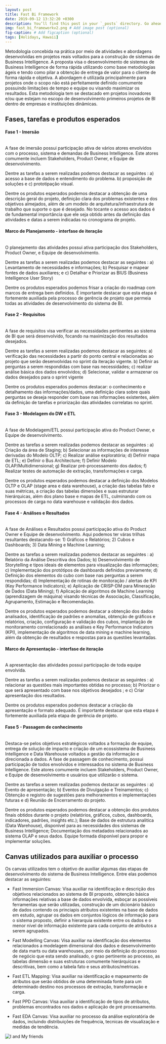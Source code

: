 ```yaml
---
layout: post
title: Fast Bi Framework
date: 2019-09-12 13:32:20 +0300
description: You’ll find this post in your `_posts` directory. Go ahead and edit it and re-build the site to see your changes. # Add post description (optional)
img: fast_bi_frameworkv2.png # Add image post (optional)
fig-caption: # Add figcaption (optional)
tags: [Holidays, Hawaii]
---
```

Metodologia concebida na prática por meio de atividades e abordagens desenvolvidas em projetos reais voltados para a construção de sistemas de Business Intelligence. A proposta visa o desenvolvimento de sistemas de Business Intelligence de forma rápida utilizando como base metodologias ágeis e tendo como pilar a obtenção de entrega de valor para o cliente de forma rápida e objetiva. A abordagem é utilizada principalmente para projetos onde o scopo não está perfeitamente definido comumente possuindo limitações de tempo e equipe ou visando maximizar os resultados. Esta metodologia tem se destacado em projetos inovadores e/ou que estejam no escopo de desenvolvimento primeiros projetos de BI dentro de empresas e instituições dinâmicas.

## Fases, tarefas e produtos esperados


#### Fase 1 - Imersão<br><br>

A fase de imersão possui participação ativa de vários atores envolvidos com o processo, sistema e demandas de Business Intelligence. Este atores comumente incluem Stakeholders, Product Owner, e Equipe de desenvolvimento.

Dentre as tarefas a serem realizadas podemos destacar as seguintes : a) acesso a base de dados e entendimento do problema. b) proposição de soluções e c) prototipação visual.

Dentre os produtos esperados podemos destacar a obtenção de uma descrição geral do projeto, definição clara dos problemas existentes e dos objetivos almejados, além de um modelo de arquitetura/infraestrutura de trabalho que suporte o que é desejado. No tocante o acesso aos dados é de fundamental importância que ele seja obtido antes da definição das atividades e datas a serem indicadas no cronograma de projeto.


#### Marco de Planejamento - interfase de iteração <br><br>

O planejamento das atividades possui ativa participação dos Stakeholders, Product Owner, e Equipe de desenvolvimento.

Dentre as tarefas a serem realizadas podemos destacar as seguintes : a) Levantamento de necessidades e informações; b) Pesquisar e mapear fontes de dados auxiliares; e c) Detalhar e Priorizar as BIUS (Business Intelligence User Story)

Dentre os produtos esperados podemos frisar a criação do roadmap com marcos de entrega bem definidos. É importante destacar que esta etapa é fortemente auxiliada pela processo de gerência de projeto que permeia todas as atividades de desenvolvimento do sistema de BI.

#### Fase 2 - Requisitos<br><br>

A fase de requisitos visa verificar as necessidades pertinentes ao sistema de BI que será desenvolvido, focando na maximização dos resultados desejados.

Dentre as tarefas a serem realizadas podemos destacar as seguintes: a) verificação das necessidades a partir do ponto central e relacionadas ao projeto que serão desenvolvidas no sprint da iteração vigente.  b) Definir as perguntas a serem respondidas com base nas necessidades; c) realizar análise básica dos dados envolvidos; d) Selecionar, validar e armazenar os dados desejados para o sprint vigente 

Dentre os produtos esperados podemos destacar: o conhecimento e detalhamento das informações/dados, uma definição clara sobre quais perguntas se deseja responder com base nas informações existentes, além da definição de tarefas e priorização das atividades correlatas no sprint.

#### Fase 3 - Modelagem do DW e ETL<br><br>

A fase de Modelagem/ETL possui participação ativa do Product Owner, e Equipe de desenvolvimento.

Dentre as tarefas a serem realizadas podemos destacar as seguintes : a) Criação da área de Staging; b) Selecionar as informações de interesse derivadas do Modelo OLTP; c) Realizar análise exploratória; d) Definir mapa de ETL; e) Definir o Bus Architecture; f) Definir Modelo OLAP/Multidimensional; g) Realizar pré-processamento dos dados; f) Realizar testes de automação de extração, transformações e carga.

Dentre os produtos esperados podemos destacar a definição dos Modelos OLTP e OLAP (stage area e data warehouse), a criação das tabelas fato e suas métricas, a criação das tabelas dimensões e suas estruturar hierárquicas, além dos plano base e mapas de ETL, culminando com os processos de carga no data warehouse e validação dos dados.

#### Fase 4 - Análises e Resultados<br><br>

A fase de Análises e Resultados possui participação ativa do Product Owner e Equipe de desenvolvimento. Aqui podemos ter váras trilhas resultantes destacando-se: 1) Gráficos e Relatórios; 2) Cubos e Dashboards; 3) Data Mining e Machine Learning;

Dentre as tarefas a serem realizadas podemos destacar as seguintes : a) Relatório da Análise Descritiva dos Dados; b) Desenvolvimento de Storytelling e tipos ideais de elementos para visualização das informações; c) Implementação dos protótipos de dashboards definidos previamente; d) Definição dos elementos do cubo com base nas perguntas a serem respondidas; d) Implementação de rotinas de monitoração / alertas de KPI (Key Performance Indicators); e) Aplicação de CRISP-DM para Mineração de Dados (Data Mining); f) Aplicação de algoritmos de Machine Learning (aprendizagem de máquina) visando técnicas de Associação, Classificação, Agrupamento, Estimação e Recomendação. 


Dentre os produtos esperados podemos destacar a obtenção dos dados analisados, identificação de padrões e anomalias, obtenção de gráficos e relatórios, criação, configuração e validação dos cubos, implantação de monitoramento correlacionado as análises e Key Performance Indicators (KPI), implementação de algoritmos de data mining e machine learning, além da obtenção de resultados e respostas para as questões levantadas.

#### Marco de Apresentação - interfase de iteração <br><br>
A apresentação das atividades possui participação de toda equipe envolvida.

Dentre as tarefas a serem realizadas podemos destacar as seguintes : a) relacionar as questões mais importantes obtidas no processo; b) Priorizar o que será apresentado com base nos objetivos desejados ; e c) Criar apresentação dos resultados.

Dentre os produtos esperados podemos destacar a criação da apresentação e formato adequado. É importante destacar que esta etapa é fortemente auxiliada pela etapa de gerência de projeto.

#### Fase 5 - Passagem de conhecimento <br><br>

Destaca-se pelos objetivos estratégicos voltados a formação de equipe, entrega de solução de impacto e criação de um ecossistema de Business Intelligence e Data Warehouse voltados a gestão da informação e direcionada a dados. A fase de passagem de conhecimento, possui participação de todos envolvidos e interessados no sistema de Business Intelligence. Este atores comumente incluem Stakeholders, Product Owner, e Equipe de desenvolvimento e usuários que utilizarão o sistema.

Dentre as tarefas a serem realizadas podemos destacar as seguintes : a) Evento de apresentação; b) Eventos de Divulgação e Treinamentos; c) Obtenção e registro de sugestões para melhoramentos e implementações futuras e d) Reunião de Encerramento do projeto.

Dentre os produtos esperados podemos destacar a obtenção dos produtos finais obtidos durante o projeto (relatórios, gráficos, cubos, dashboards, indicadores, padrões, insights etc.); Base de dados de estrutura analitica (Data Warehouse), disponível para as necessidades dos sistemas de Business Intelligence; Documentação dos metadados relacionados ao sistema OLAP e seus dados. Equipe formada disponível para propor e implementar soluções.




## Canvas utilizados para auxiliar o processo
Os canvas utilizados tem o objetivo de auxiliar algumas das etapas de desenvolvimento do sistema de Business Intelligence. Entre elas podemos destacar as seguintes:
* Fast Immersion Canvas: Visa auxiliar na identificação e descrição dos objetivos relacionados ao sistema de BI proposto, obtenção básica informações relativas a base de dados envolvida, esboçar as possíveis ferramentas que serão utilizadas, construção de um  dicionário básico de dados contendo os princiapis atributos existentes na base de dados em estudo, agrupar os dados em conjuntos lógicos de informação para o sistema proposto, definir a hierarquia existente entre os dados e o menor nível de informação existente para cada conjunto de atributos a serem agrupados.
* Fast Modelling Canvas: Visa auxiliar na identificação dos elementos relacionados a modelagem dimensional dos dados e desenvolvimento de data marts ou data warehouses, por meio da definição do processo de negócio que esta sendo analisado, o grao pertinente ao processo, as tabelas dimensão e suas estruturas comumente hierárquicas e descritivas, bem como a tabela fato e seus atributos/metricas.

* Fast ETL Mapping:  Visa auxiliar na identificação e mapeamento de atributos que serão obtidos de uma determinada fonte para um determinado destino nos processos de extração, transformação e carga.

* Fast PPD Canvas: Visa auxiliar a identificação de tipos de atributos, problemas encontrados nos dados e aplicação de pré processamento.

* Fast EDA Canvas: Visa auxiliar no processo da análise exploratória de dados, incluindo distribuições de frequência, tecnicas de visualização e medidas de tendência.


![I and My friends]({{site.baseurl}}/assets/img/we-in-rest.jpg)


